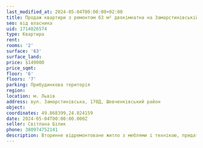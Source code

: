 ```yaml
---
last_modified_at: 2024-05-04T00:00:00+02:00
title: Продаж квартири з ремонтом 63 м² двокімнатна на Замарстинівській
seo: від власника
uid: 1714826574
type: Квартира
rent:
rooms: '2'
surface: '63'
surface_land:
price: $149000
price_sqmt:
floor: '6'
floors: '7'
parking: Прибудинкова територія
region:
location: м. Львів
address: вул. Замарстинівська, 170Д, Шевченківський район
object:
coordinates: 49.868399,24.024159
date: 2024-05-04T00:00:00.000Z
seller: Світлана Білик
phone: 380974752141
description: Вторинне відремонтоване житло з меблями і технікою, придатне і готове для проживання
---
```

